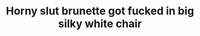 ---
layout: post
title: Horny slut brunette got fucked in big silky white chair
duration: '07:00'
view: 482
rate: 2
video: 'http://fantasti.cc/embed/569477/'
category: 
 - brunette
 - busty
 - curvy
 - gorgeous
 - rough
 - stunning
 - wife
tags: 
 - big-black-cock
priority: 0.9
changefreq: daily
---